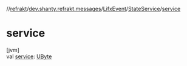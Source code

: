 //[refrakt](../../../../index.md)/[dev.shanty.refrakt.messages](../../index.md)/[LifxEvent](../index.md)/[StateService](index.md)/[service](service.md)

# service

[jvm]\
val [service](service.md): [UByte](https://kotlinlang.org/api/latest/jvm/stdlib/kotlin/-u-byte/index.html)
